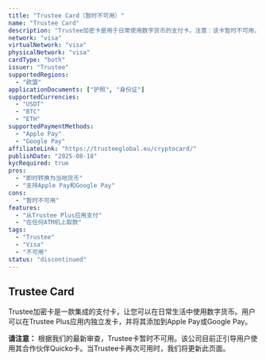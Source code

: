 ```yaml
---
title: "Trustee Card（暂时不可用）"
name: "Trustee Card"
description: "Trustee加密卡是用于日常使用数字货币的支付卡。注意：该卡暂时不可用，提供商建议使用其合作伙伴Quicko作为替代方案。"
network: "visa"
virtualNetwork: "visa"
physicalNetwork: "visa"
cardType: "both"
issuer: "Trustee"
supportedRegions:
  - "欧盟"
applicationDocuments: ["护照", "身份证"]
supportedCurrencies:
  - "USDT"
  - "BTC"
  - "ETH"
supportedPaymentMethods:
  - "Apple Pay"
  - "Google Pay"
affiliateLink: "https://trusteeglobal.eu/cryptocard/"
publishDate: "2025-08-18"
kycRequired: true
pros:
  - "即时转换为当地货币"
  - "支持Apple Pay和Google Pay"
cons:
  - "暂时不可用"
features:
  - "从Trustee Plus应用支付"
  - "在任何ATM机上取款"
tags:
  - "Trustee"
  - "Visa"
  - "不可用"
status: "discontinued"
---
```



## Trustee Card

Trustee加密卡是一款集成的支付卡，让您可以在日常生活中使用数字货币。用户可以在Trustee Plus应用内独立发卡，并将其添加到Apple Pay或Google Pay。

**请注意：** 根据我们的最新审查，Trustee卡暂时不可用。该公司目前正引导用户使用其合作伙伴Quicko卡。当Trustee卡再次可用时，我们将更新此页面。
